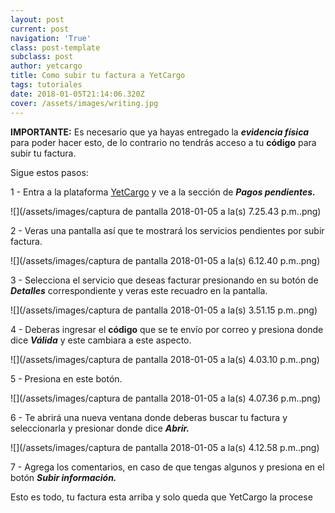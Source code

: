 ```yaml
---
layout: post
current: post
navigation: 'True'
class: post-template
subclass: post
author: yetcargo
title: Como subir tu factura a YetCargo
tags: tutoriales
date: 2018-01-05T21:14:06.320Z
cover: /assets/images/writing.jpg
---
```

**IMPORTANTE:** Es necesario que ya hayas entregado la **_evidencia física_** para poder hacer esto, de lo contrario no tendrás acceso a tu **código** para subir tu factura.

Sigue estos pasos:

1 - Entra a la plataforma [YetCargo](https://yetcargo.com/login) y ve a la sección de _**Pagos pendientes.**_

![](/assets/images/captura de pantalla 2018-01-05 a la(s) 7.25.43 p.m..png)

2 - Veras una pantalla así que te mostrará los servicios pendientes por subir factura.

![](/assets/images/captura de pantalla 2018-01-05 a la(s) 6.12.40 p.m..png)

3 - Selecciona el servicio que deseas facturar presionando en su botón de _**Detalles**_ correspondiente y veras este recuadro en la pantalla.

![](/assets/images/captura de pantalla 2018-01-05 a la(s) 3.51.15 p.m..png)

4 - Deberas ingresar el **código** que se te envío por correo y presiona donde dice _**Válida**_ y este cambiara a este aspecto.

![](/assets/images/captura de pantalla 2018-01-05 a la(s) 4.03.10 p.m..png)

5 - Presiona en este botón.

![](/assets/images/captura de pantalla 2018-01-05 a la(s) 4.07.36 p.m..png)

6 - Te abrirá una nueva ventana donde deberas buscar tu factura y seleccionarla y presionar donde dice _**Abrir.**_

![](/assets/images/captura de pantalla 2018-01-05 a la(s) 4.12.58 p.m..png)

7 - Agrega los comentarios, en caso de que tengas algunos y presiona en el botón _**Subir información.**_

Esto es todo, tu factura esta arriba y solo queda que YetCargo la procese
